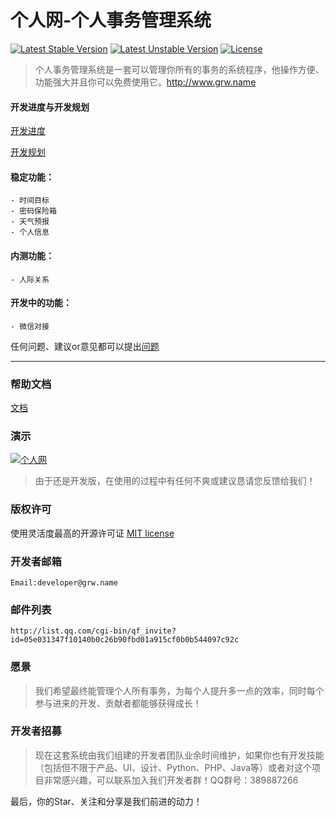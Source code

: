 个人网-个人事务管理系统
===
[![Latest Stable Version](https://poser.pugx.org/wufeifei/grw/v/stable.svg)](https://packagist.org/packages/wufeifei/grw)
[![Latest Unstable Version](https://poser.pugx.org/wufeifei/grw/v/unstable.svg)](https://packagist.org/packages/wufeifei/grw)
[![License](https://poser.pugx.org/wufeifei/grw/license.svg)](https://packagist.org/packages/wufeifei/grw)

> 个人事务管理系统是一套可以管理你所有的事务的系统程序，他操作方便、功能强大并且你可以免费使用它。http://www.grw.name

#### 开发进度与开发规划

[开发进度](https://github.com/wufeifei/grw/wiki/%E5%BC%80%E5%8F%91%E6%97%A5%E5%BF%97)

[开发规划](https://github.com/wufeifei/grw/wiki/%E5%BC%80%E5%8F%91%E8%A7%84%E5%88%92)

#### 稳定功能：
```
- 时间目标
- 密码保险箱
- 天气预报
- 个人信息
```

#### 内测功能：
```
- 人际关系
```

#### 开发中的功能：
```
- 微信对接
```

任何问题、建议or意见都可以提出[问题](https://github.com/wufeifei/grw/issues)

---

### 帮助文档

[文档](https://github.com/wufeifei/grw/wiki)

### 演示

[![个人网](http://www.grw.name/assets/img/splash_app.png)](http://www.grw.name)

> 由于还是开发版，在使用的过程中有任何不爽或建议恳请您反馈给我们！

### 版权许可

使用灵活度最高的开源许可证 [MIT license](http://opensource.org/licenses/MIT)

### 开发者邮箱
```
Email:developer@grw.name
```

### 邮件列表
```
http://list.qq.com/cgi-bin/qf_invite?id=05e031347f10140b0c26b90fbd01a915cf0b0b544097c92c
```


### 愿景
> 我们希望最终能管理个人所有事务，为每个人提升多一点的效率，同时每个参与进来的开发、贡献者都能够获得成长！

### 开发者招募
> 现在这套系统由我们组建的开发者团队业余时间维护，如果你也有开发技能（包括但不限于产品、UI、设计、Python、PHP、Java等）或者对这个项目非常感兴趣，可以联系加入我们开发者群！QQ群号：389887266

最后，你的Star、关注和分享是我们前进的动力！
